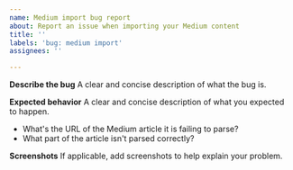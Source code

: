 ```yaml
---
name: Medium import bug report
about: Report an issue when importing your Medium content
title: ''
labels: 'bug: medium import'
assignees: ''

---
```


**Describe the bug**
A clear and concise description of what the bug is.

**Expected behavior**
A clear and concise description of what you expected to happen.
- What's the URL of the Medium article it is failing to parse? 
- What part of the article isn't parsed correctly?

**Screenshots**
If applicable, add screenshots to help explain your problem.
